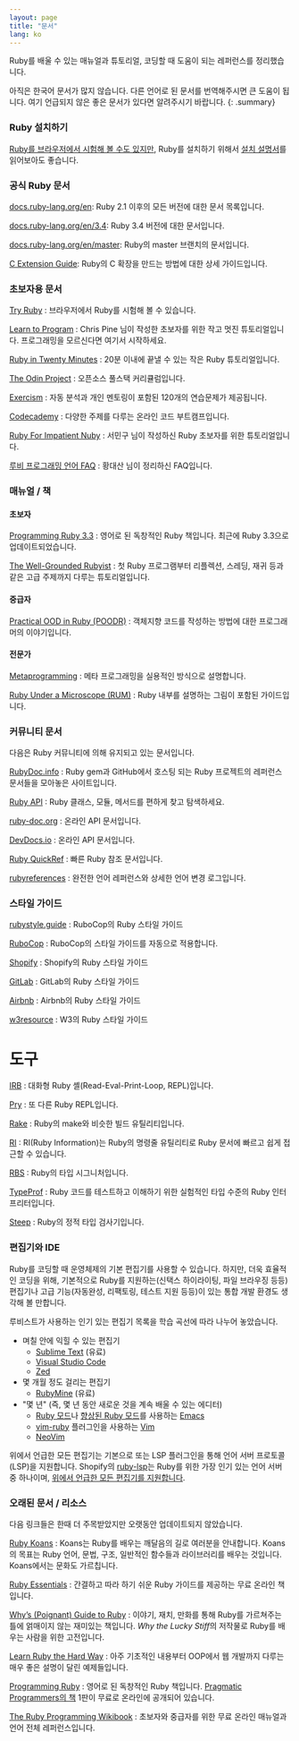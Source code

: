 ```yaml
---
layout: page
title: "문서"
lang: ko
---
```


Ruby를 배울 수 있는 매뉴얼과 튜토리얼, 코딩할 때 도움이 되는 레퍼런스를
정리했습니다.

아직은 한국어 문서가 많지 않습니다. 다른 언어로 된 문서를 번역해주시면 큰
도움이 됩니다. 여기 언급되지 않은 좋은 문서가 있다면 알려주시기 바랍니다.
{: .summary}

### Ruby 설치하기

[Ruby를 브라우저에서 시험해 볼 수도 있지만][1], Ruby를 설치하기 위해서
[설치 설명서](installation/)를 읽어보아도 좋습니다.

### 공식 Ruby 문서

[docs.ruby-lang.org/en][docs-rlo]: Ruby 2.1 이후의 모든 버전에 대한 문서 목록입니다.

[docs.ruby-lang.org/en/3.4][docs-rlo-3.4]: Ruby 3.4 버전에 대한 문서입니다.

[docs.ruby-lang.org/en/master][docs-rlo-master]: Ruby의 master 브랜치의 문서입니다.

[C Extension Guide][docs-rlo-extension]: Ruby의 C 확장을 만드는 방법에 대한 상세 가이드입니다.

### 초보자용 문서

[Try Ruby][1]
: 브라우저에서 Ruby를 시험해 볼 수 있습니다.

[Learn to Program][8]
: Chris Pine 님이 작성한 초보자를 위한 작고 멋진 튜토리얼입니다.
  프로그래밍을 모르신다면 여기서 시작하세요.

[Ruby in Twenty Minutes][rubyin20]
: 20분 이내에 끝낼 수 있는 작은 Ruby 튜토리얼입니다.

[The Odin Project][odin]
: 오픈소스 풀스택 커리큘럼입니다.

[Exercism][exercism]
: 자동 분석과 개인 멘토링이 포함된 120개의 연습문제가 제공됩니다.

[Codecademy][codecademy]
: 다양한 주제를 다루는 온라인 코드 부트캠프입니다.

[Ruby For Impatient Nuby][ko-1]
: 서민구 님이 작성하신 Ruby 초보자를 위한 튜토리얼입니다.

[루비 프로그래밍 언어 FAQ][ko-2]
: 황대산 님이 정리하신 FAQ입니다.

### 매뉴얼 / 책

#### 초보자

[Programming Ruby 3.3][pickaxe]
: 영어로 된 독창적인 Ruby 책입니다. 최근에 Ruby 3.3으로 업데이트되었습니다.

[The Well-Grounded Rubyist][grounded]
: 첫 Ruby 프로그램부터 리플렉션, 스레딩, 재귀 등과 같은 고급 주제까지 다루는 튜토리얼입니다.

#### 중급자

[Practical OOD in Ruby (POODR)][poodr]
: 객체지향 코드를 작성하는 방법에 대한 프로그래머의 이야기입니다.

#### 전문가

[Metaprogramming][meta]
: 메타 프로그래밍을 실용적인 방식으로 설명합니다.

[Ruby Under a Microscope (RUM)][microscope]
: Ruby 내부를 설명하는 그림이 포함된 가이드입니다.

### 커뮤니티 문서

다음은 Ruby 커뮤니티에 의해 유지되고 있는 문서입니다.

[RubyDoc.info][16]
: Ruby gem과 GitHub에서 호스팅 되는 Ruby 프로젝트의 레퍼런스 문서들을
  모아놓은 사이트입니다.

[Ruby API][40]
: Ruby 클래스, 모듈, 메서드를 편하게 찾고 탐색하세요.

[ruby-doc.org][39]
: 온라인 API 문서입니다.

[DevDocs.io][40]
: 온라인 API 문서입니다.

[Ruby QuickRef][42]
: 빠른 Ruby 참조 문서입니다.

[rubyreferences][43]
: 완전한 언어 레퍼런스와 상세한 언어 변경 로그입니다.

### 스타일 가이드

[rubystyle.guide][44]
: RuboCop의 Ruby 스타일 가이드

[RuboCop][45]
: RuboCop의 스타일 가이드를 자동으로 적용합니다.

[Shopify][46]
: Shopify의 Ruby 스타일 가이드

[GitLab][47]
: GitLab의 Ruby 스타일 가이드

[Airbnb][48]
: Airbnb의 Ruby 스타일 가이드

[w3resource][49]
: W3의 Ruby 스타일 가이드

# 도구

[IRB][50]
: 대화형 Ruby 셸(Read-Eval-Print-Loop, REPL)입니다.

[Pry][51]
: 또 다른 Ruby REPL입니다.

[Rake][52]
: Ruby의 make와 비슷한 빌드 유틸리티입니다.

[RI][53]
: RI(Ruby Information)는 Ruby의 명령줄 유틸리티로 Ruby 문서에 빠르고 쉽게 접근할 수 있습니다.

[RBS][54]
: Ruby의 타입 시그니처입니다.

[TypeProf][55]
: Ruby 코드를 테스트하고 이해하기 위한 실험적인 타입 수준의 Ruby 인터프리터입니다.

[Steep][56]
: Ruby의 정적 타입 검사기입니다.

### 편집기와 IDE

Ruby를 코딩할 때 운영체제의 기본 편집기를 사용할 수 있습니다. 하지만,
더욱 효율적인 코딩을 위해, 기본적으로 Ruby를 지원하는(신택스 하이라이팅,
파일 브라우징 등등) 편집기나 고급 기능(자동완성, 리팩토링, 테스트
지원 등등)이 있는 통합 개발 환경도 생각해 볼 만합니다.

루비스트가 사용하는 인기 있는 편집기 목록을
학습 곡선에 따라 나누어 놓았습니다.
* 며칠 안에 익힐 수 있는 편집기
  * [Sublime Text][37] (유료)
  * [Visual Studio Code][vscode]
  * [Zed][zed]
* 몇 개월 정도 걸리는 편집기
  * [RubyMine][27] (유료)
* "몇 년" (즉, 몇 년 동안 새로운 것을 계속 배울 수 있는 에디터)
  * [Ruby 모드][21]나 [향상된 Ruby 모드][enh-ruby-mode]를 사용하는 [Emacs][20]
  * [vim-ruby][26] 플러그인을 사용하는 [Vim][25]
  * [NeoVim][neovim]

위에서 언급한 모든 편집기는 기본으로 또는 LSP 플러그인을 통해
언어 서버 프로토콜(LSP)을 지원합니다. Shopify의 [ruby-lsp][ruby-lsp]는
Ruby를 위한 가장 인기 있는 언어 서버 중 하나이며,
[위에서 언급한 모든 편집기를 지원합니다][ruby-lsp-supported-editors].

### 오래된 문서 / 리소스

다음 링크들은 한때 더 주목받았지만 오랫동안 업데이트되지 않았습니다.

[Ruby Koans][2]
: Koans는 Ruby를 배우는 깨달음의 길로 여러분을 안내합니다. Koans의 목표는
  Ruby 언어, 문법, 구조, 일반적인 함수들과 라이브러리를 배우는 것입니다.
  Koans에서는 문화도 가르칩니다.

[Ruby Essentials][7]
: 간결하고 따라 하기 쉬운 Ruby 가이드를 제공하는
  무료 온라인 책입니다.

[Why’s (Poignant) Guide to Ruby][5]
: 이야기, 재치, 만화를 통해 Ruby를 가르쳐주는 틀에 얽매이지 않는 재미있는
  책입니다. *Why the Lucky Stiff*의 저작물로 Ruby를 배우는 사람을 위한
  고전입니다.

[Learn Ruby the Hard Way][38]
: 아주 기초적인 내용부터 OOP에서 웹 개발까지 다루는 매우 좋은 설명이
  달린 예제들입니다.

[Programming Ruby][9]
: 영어로 된 독창적인 Ruby 책입니다. [Pragmatic Programmers의 책][10]
  1판이 무료로 온라인에 공개되어 있습니다.

[The Ruby Programming Wikibook][12]
: 초보자와 중급자를 위한 무료 온라인 매뉴얼과
  언어 전체 레퍼런스입니다.

[1]: https://try.ruby-lang.org/
[2]: https://rubykoans.com/
[5]: https://poignant.guide
[7]: https://www.techotopia.com/index.php/Ruby_Essentials
[8]: https://pine.fm/LearnToProgram/
[9]: https://ruby-doc.com/docs/ProgrammingRuby/
[10]: https://pragprog.com/titles/ruby5/programming-ruby-3-3-5th-edition/
[12]: https://en.wikibooks.org/wiki/Ruby_programming_language
[16]: https://www.rubydoc.info/
[20]: https://www.gnu.org/software/emacs/
[21]: https://www.emacswiki.org/emacs/RubyMode
[25]: https://www.vim.org/
[26]: https://github.com/vim-ruby/vim-ruby
[27]: https://www.jetbrains.com/ruby/
[37]: https://www.sublimetext.com/
[38]: https://learncodethehardway.org/ruby/
[39]: https://ruby-doc.org/
[40]: https://devdocs.io/ruby/
[42]: https://www.zenspider.com/ruby/quickref.html
[43]: https://rubyreferences.github.io/
[44]: https://rubystyle.guide/
[45]: https://github.com/rubocop/ruby-style-guide
[46]: https://ruby-style-guide.shopify.dev/
[47]: https://docs.gitlab.com/ee/development/backend/ruby_style_guide.html
[48]: https://github.com/airbnb/ruby
[49]: https://www.w3resource.com/ruby/ruby-style-guide.php
[50]: https://github.com/ruby/irb
[51]: https://github.com/pry/pry
[52]: https://github.com/ruby/rake
[53]: https://ruby.github.io/rdoc/RI_md.html
[54]: https://github.com/ruby/rbs
[55]: https://github.com/ruby/typeprof
[56]: https://github.com/soutaro/steep
[codecademy]: https://www.codecademy.com/learn/learn-ruby
[docs-rlo]: https://docs.ruby-lang.org/en
[docs-rlo-3.4]: https://docs.ruby-lang.org/en/3.4
[docs-rlo-master]: https://docs.ruby-lang.org/en/master
[docs-rlo-extension]: https://docs.ruby-lang.org/en/master/extension_rdoc.html
[enh-ruby-mode]: https://github.com/zenspider/enhanced-ruby-mode/
[exercism]: https://exercism.org/tracks/ruby
[grounded]: https://www.manning.com/books/the-well-grounded-rubyist-third-edition
[meta]: https://pragprog.com/titles/ppmetr2/metaprogramming-ruby-2/
[microscope]: https://patshaughnessy.net/ruby-under-a-microscope
[neovim]: https://neovim.io/
[odin]: https://www.theodinproject.com/paths/full-stack-ruby-on-rails/courses/ruby
[pickaxe]: https://pragprog.com/titles/ruby5/programming-ruby-3-3-5th-edition/
[poodr]: https://www.poodr.com/
[ruby-lsp]: https://github.com/Shopify/ruby-lsp
[ruby-lsp-supported-editors]: https://shopify.github.io/ruby-lsp/editors.html
[rubyapi-org]: https://rubyapi.org/
[rubyin20]: https://www.ruby-lang.org/ko/documentation/quickstart/
[vscode]: https://code.visualstudio.com/docs/languages/ruby
[zed]: https://zed.dev/

[ko-1]: https://docs.google.com/document/d/15yEpi2ZMB2Lld5lA1TANt13SJ_cKygP314cqyKhELwQ/preview
[ko-2]: https://web.archive.org/web/20190521035426/http://beyond.daesan.com/pages/ruby-faq

